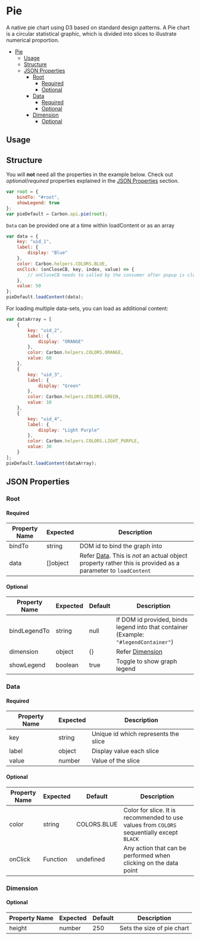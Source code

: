 # Pie

A native pie chart using D3 based on standard design patterns. A Pie chart is a circular statistical graphic, which is divided into slices to illustrate numerical proportion.

-   [Pie](#pie)
    -   [Usage](#usage)
    -   [Structure](#structure)
    -   [JSON Properties](#json-properties)
        -   [Root](#root)
            -   [Required](#required)
            -   [Optional](#optional)
        -   [Data](#data)
            -   [Required](#required-1)
            -   [Optional](#optional-1)
        -   [Dimension](#dimension)
            -   [Optional](#optional-2)

## Usage

## Structure

You will **not** need all the properties in the example below.
Check out _optional_/_required_ properties explained in the [JSON Properties](#json-properties) section.

```javascript
var root = {
    bindTo: "#root",
    showLegend: true
};
var pieDefault = Carbon.api.pie(root);
```

`Data` can be provided one at a time within loadContent or as an array

```javascript
var data = {
    key: "uid_1",
    label: {
        display: "Blue"
    },
    color: Carbon.helpers.COLORS.BLUE,
    onClick: (onCloseCB, key, index, value) => {
        // onCloseCB needs to called by the consumer after popup is closed to deselect data point.
    },
    value: 50
};
pieDefault.loadContent(data);
```

For loading multiple data-sets, you can load as additional content:

```javascript
var dataArray = [
    {
        key: "uid_2",
        label: {
            display: "ORANGE"
        },
        color: Carbon.helpers.COLORS.ORANGE,
        value: 60
    },
    {
        key: "uid_3",
        label: {
            display: "Green"
        },
        color: Carbon.helpers.COLORS.GREEN,
        value: 10
    },
    {
        key: "uid_4",
        label: {
            display: "Light Purple"
        },
        color: Carbon.helpers.COLORS.LIGHT_PURPLE,
        value: 30
    }
];
pieDefault.loadContent(dataArray);
```

## JSON Properties

### Root

#### Required

| Property Name | Expected | Description                                                                                                          |
| ------------- | -------- | -------------------------------------------------------------------------------------------------------------------- |
| bindTo        | string   | DOM id to bind the graph into                                                                                        |
| data          | []object | Refer [Data](#data). This is _not_ an actual object property rather this is provided as a parameter to `loadContent` |

#### Optional

| Property Name | Expected | Default | Description                                                                          |
| ------------- | -------- | ------- | ------------------------------------------------------------------------------------ |
| bindLegendTo  | string   | null    | If DOM id provided, binds legend into that container (Example: `"#legendContainer"`) |
| dimension     | object   | {}      | Refer [Dimension](#dimension)                                                        |
| showLegend    | boolean  | true    | Toggle to show graph legend                                                          |

### Data

#### Required

| Property Name | Expected | Description                          |
| ------------- | -------- | ------------------------------------ |
| key           | string   | Unique id which represents the slice |
| label         | object   | Display value each slice             |
| value         | number   | Value of the slice                   |

#### Optional

| Property Name | Expected | Default     | Description                                                                                |
| ------------- | -------- | ----------- | ------------------------------------------------------------------------------------------ |
| color         | string   | COLORS.BLUE | Color for slice. It is recommended to use values from `COLORS` sequentially except `BLACK` |
| onClick       | Function | undefined   | Any action that can be performed when clicking on the data point                           |

### Dimension

#### Optional

| Property Name | Expected | Default | Description                |
| ------------- | -------- | ------- | -------------------------- |
| height        | number   | 250     | Sets the size of pie chart |
